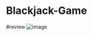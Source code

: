 # Blackjack-Game
#review
![image](https://github.com/Karuppusamy-V/Blackjack-Game/assets/142429441/36028b8b-ace0-425b-be07-c7f4e4a8a0f1)
